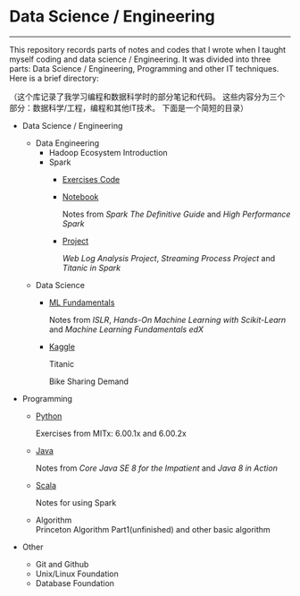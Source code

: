 # Data Science / Engineering 
---
This repository records parts of notes and codes that I wrote when I taught myself coding and data science / Engineering. It was divided into three parts: Data Science / Engineering, Programming and other IT techniques. Here is a brief directory:  

（这个库记录了我学习编程和数据科学时的部分笔记和代码。 这些内容分为三个部分：数据科学/工程，编程和其他IT技术。 下面是一个简短的目录）

- Data Science / Engineering   

    + Data Engineering
        - Hadoop Ecosystem Introduction
        - Spark
           - [Exercises Code](https://github.com/Flyangz/Data-Science-and-Engineering/tree/master/Data_Science_and_Engineering/Data_Engineering/Spark/Exercises_Code)

           - [Notebook](https://github.com/Flyangz/Data-Science-and-Engineering/tree/master/Data_Science_and_Engineering/Data_Engineering/Spark/Notebook)

             Notes from *Spark The Definitive Guide* and *High Performance Spark*

           - [Project](https://github.com/Flyangz/Data-Science-and-Engineering/tree/master/Data_Science_and_Engineering/Data_Engineering/Spark/Project)

             *Web Log Analysis Project*, *Streaming Process Project* and *Titanic in Spark*

    - Data Science
        - [ML Fundamentals](https://github.com/Flyangz/Data-Science-and-Engineering/tree/master/Data_Science_and_Engineering/Data_Science/Machine_Learning_Fundamentals)

           Notes from *ISLR*, *Hands-On Machine Learning with Scikit-Learn* and *Machine Learning Fundamentals edX*
        - [Kaggle](https://github.com/Flyangz/Data-Science-and-Engineering/tree/master/Data_Science_and_Engineering/Data_Science/Kaggle)

           Titanic

           Bike Sharing Demand

- Programming
    - [Python](https://github.com/Flyangz/Data-Science-and-Engineering/tree/master/Programming/Python)

        Exercises from MITx: 6.00.1x and 6.00.2x

    - [Java](https://github.com/Flyangz/Data-Science-and-Engineering/tree/master/Programming/Java)

        Notes from *Core Java SE 8 for the Impatient* and *Java 8 in Action*

    - [Scala](https://github.com/Flyangz/Data-Science-and-Engineering/tree/master/Programming/Scala)

        Notes for using Spark

    - Algorithm  
        Princeton Algorithm Part1(unfinished) and other basic algorithm

- Other  
    - Git and Github  
    - Unix/Linux Foundation  
    - Database Foundation

